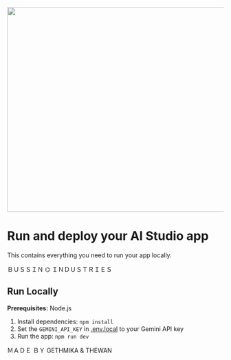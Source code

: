 <div align="center">
<img width="1200" height="475" alt="GHBanner" src="https://camo.githubusercontent.com/7a52b98d4ba60a5375f9ddb2f02205e2d6e6e1e3d0f85794c758e240d733d76a/68747470733a2f2f7974332e67677068742e636f6d2f6a31664a4355753450476e7163556e55567159642d30625a7575316665526d3941596b6a655831524d5a57534c563634766776517179725263425630544861494c43476a695f4d417a355f323d73313533362d72772d6e642d7631" />
</div>

# Run and deploy your AI Studio app

This contains everything you need to run your app locally.

ＢＵＳＳＩＮ ⌬ ＩＮＤＵＳＴＲＩＥＳ


## Run Locally

**Prerequisites:**  Node.js


1. Install dependencies:
   `npm install`
2. Set the `GEMINI_API_KEY` in [.env.local](.env.local) to your Gemini API key
3. Run the app:
   `npm run dev`

ＭＡＤＥ ＢＹ GETHMIKA & THEWAN
